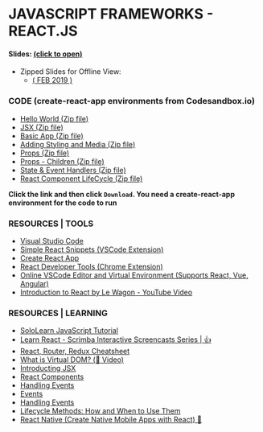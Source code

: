 # JAVASCRIPT FRAMEWORKS - REACT.JS

#### Slides: [(click to open)](https://kostasx.github.io/EventLoop/Education/TechTalentSchool/javascript/reactjs.html#/) 

- Zipped Slides for Offline View:
	- <a href="./slides/slides-18.02.2019.zip" download>( FEB 2019 )</a>

### CODE (create-react-app environments from Codesandbox.io)

- [Hello World (Zip file)](./code/create-react-app--01-hello-world.zip)
- [JSX (Zip file)](./code/create-react-app--02-JSX-expressions.zip)
- [Basic App (Zip file)](./code/create-react-app--03-basic-App.zip)
- [Adding Styling and Media (Zip file)](./code/create-react-app--04-reactjs-styling-and-media.zip)
- [Props (Zip file)](./code/create-react-app--05--Props.zip)
- [Props - Children (Zip file)](./code/create-react-app--06--Props-Children.zip)
- [State & Event Handlers (Zip file)](./code/create-react-app--07-State-and-Event-Handlers.zip)
- [React Component LifeCycle (Zip file)](./code/create-react-app--08-Lifecycle-and-methods.zip)

__Click the link and then click `Download`. You need a create-react-app environment for the code to run__ 

### RESOURCES | TOOLS

- [Visual Studio Code](https://code.visualstudio.com/)
- [Simple React Snippets (VSCode Extension)](https://marketplace.visualstudio.com/items?itemName=burkeholland.simple-react-snippets)
- [Create React App](https://github.com/facebook/create-react-app)
- [React Developer Tools (Chrome Extension)](https://chrome.google.com/webstore/detail/react-developer-tools/fmkadmapgofadopljbjfkapdkoienihi?hl=en)    
- [Online VSCode Editor and Virtual Environment (Supports React, Vue, Angular)](https://codesandbox.io/)
- [Introduction to React by Le Wagon - YouTube Video](https://www.youtube.com/watch?v=_ZTT9kw3PIE)
    
### RESOURCES | LEARNING

- [SoloLearn JavaScript Tutorial](https://www.sololearn.com/Course/JavaScript/)
- [Learn React - Scrimba Interactive Screencasts Series | :+1:](https://scrimba.com/g/glearnreact)
- [React, Router, Redux Cheatsheet](./docs/react-redux.pdf)
- [What is Virtual DOM? (:movie_camera: Video)](https://www.youtube.com/watch?v=jwRAdGLUarw)
- [Introducting JSX](https://reactjs.org/docs/introducing-jsx.html)   
- [React Components](https://reactjs.org/docs/react-component.html)    
- [Handling Events](https://reactjs.org/docs/handling-events.html)
- [Events](https://reactjs.org/docs/events.html)
- [Handling Events](https://reactjs.org/docs/handling-events.html)
- [Lifecycle Methods: How and When to Use Them](https://blog.bitsrc.io/react-16-lifecycle-methods-how-and-when-to-use-them-f4ad31fb2282)
- [React Native (Create Native Mobile Apps with React) :iphone:](https://facebook.github.io/react-native/)
    
    

